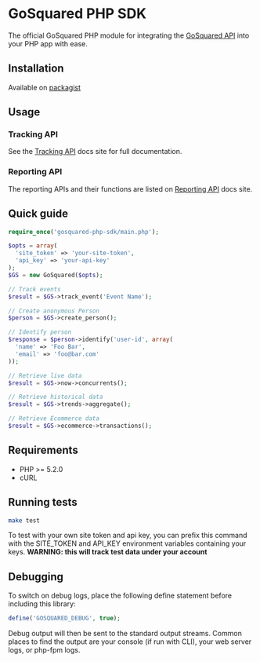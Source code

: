 # GoSquared PHP SDK

The official GoSquared PHP module for integrating the [GoSquared API][docs] into your PHP app with ease.

## Installation

Available on [packagist](https://packagist.org/packages/gosquared/php-sdk)

## Usage

### Tracking API

See the [Tracking API][tracking-docs] docs site for full documentation.

### Reporting API

The reporting APIs and their functions are listed on [Reporting API][reporting-docs] docs site.

## Quick guide
```php
require_once('gosquared-php-sdk/main.php');

$opts = array(
  'site_token' => 'your-site-token',
  'api_key' => 'your-api-key'
);
$GS = new GoSquared($opts);

// Track events
$result = $GS->track_event('Event Name');

// Create anonymous Person
$person = $GS->create_person();

// Identify person
$response = $person->identify('user-id', array(
  'name' => 'Foo Bar',
  'email' => 'foo@bar.com'
));

// Retrieve live data
$result = $GS->now->concurrents();

// Retrieve historical data
$result = $GS->trends->aggregate();

// Retrieve Ecommerce data
$result = $GS->ecommerce->transactions();
```

## Requirements
* PHP >= 5.2.0
* cURL

## Running tests
```bash
make test
```

To test with your own site token and api key, you can prefix this command with the SITE_TOKEN and API_KEY environment variables containing your keys. **WARNING: this will track test data under your account**

## Debugging
To switch on debug logs, place the following define statement before including this library:

```php
define('GOSQUARED_DEBUG', true);
```

Debug output will then be sent to the standard output streams. Common places to find the output are your console (if run with CLI), your web server logs, or php-fpm logs.

[tracking-docs]: https://gosquared.com/docs/tracking/api/
[reporting-docs]: https://www.gosquared.com/developer/api/
[docs]: https://gosquared.com/docs
